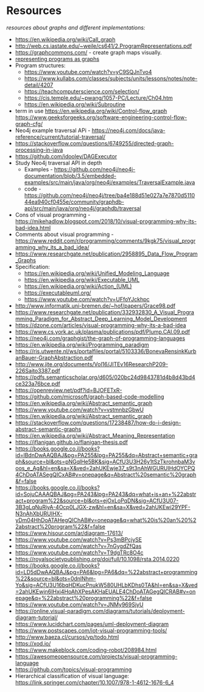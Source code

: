# Resources 
_resources about graphs and different implementations:_

- https://en.wikipedia.org/wiki/Call_graph
- http://web.cs.iastate.edu/~weile/cs641/2.ProgramRepresentations.pdf
- https://graphcommons.com/ - create graph maps visually.
- [representing programs as graphs](https://www.google.com/search?biw=1280&bih=621&ei=Vv1LXqDjI_eg1fAP_t6OiAQ&q=program+as+a+graph&oq=program+as+a+graph&gs_l=psy-ab.3..0i22i30l10.10038.16958..17254...4.8..1.298.3723.2j23j1......0....1..gws-wiz.....0..0i71j0i67i70i249j0i131j0j0i273j0i131i67j0i67j0i22i10i30.Tfjb-TaT4PU&ved=0ahUKEwig5omTsNvnAhV3UBUIHX6vA0E4ChDh1QMICw&uact=5)
- Program structures: 
    - https://www.youtube.com/watch?v=yC9SQJnTvo4 
    - https://www.kullabs.com/classes/subjects/units/lessons/notes/note-detail/4207 
    - https://teachcomputerscience.com/selection/ 
    - https://cis.temple.edu/~pwang/1057-PC/Lecture/Ch04.htm
    - https://en.wikipedia.org/wiki/Subroutine
- term in use https://en.wikipedia.org/wiki/Control-flow_graph https://www.geeksforgeeks.org/software-engineering-control-flow-graph-cfg/
- Neo4j example traversal APi - https://neo4j.com/docs/java-reference/current/tutorial-traversal/
- https://stackoverflow.com/questions/6749255/directed-graph-processing-in-java
- https://github.com/idooley/DAGExecutor
- Study Neo4j traversal API in depth 
    - Examples - https://github.com/neo4j/neo4j-documentation/blob/3.5/embedded-examples/src/main/java/org/neo4j/examples/TraversalExample.java 
    - code - https://github.com/neo4j/neo4j/tree/ba4e188d51e027a7e7870d511044ea940cf0455e/community/graphdb-api/src/main/java/org/neo4j/graphdb/traversal
- Cons of visual programming - https://mikehadlow.blogspot.com/2018/10/visual-programming-why-its-bad-idea.html
- Comments about visual programming - https://www.reddit.com/r/programming/comments/9kgk75/visual_programming_why_its_a_bad_idea/
- https://www.researchgate.net/publication/2958895_Data_Flow_Program_Graphs
- Specification:
    - https://en.wikipedia.org/wiki/Unified_Modeling_Language
    - https://en.wikipedia.org/wiki/Executable_UML
    - https://en.wikipedia.org/wiki/Action_(UML) 
    - https://executableuml.org/
    - https://www.youtube.com/watch?v=UFfoYJckhpc   
- http://www.informatik.uni-bremen.de/~hof/papers/Grace98.pdf
- https://www.researchgate.net/publication/332932830_A_Visual_Programming_Paradigm_for_Abstract_Deep_Learning_Model_Development
- https://dzone.com/articles/visual-programming-why-its-a-bad-idea
- https://www.cs.york.ac.uk/plasma/publications/pdf/Plump.CAI.09.pdf
- https://neo4j.com/graphgist/the-graph-of-programming-languages
- https://en.wikipedia.org/wiki/Programming_paradigm
- https://ris.utwente.nl/ws/portalfiles/portal/5103336/BonevaRensinkKurbanBauer-GraphAbstraction.pdf
- http://www.jite.org/documents/Vol16/JITEv16ResearchP209-226Saito3387.pdf
- https://pdfs.semanticscholar.org/d605/020bc24d9843781d4b8d43bd4ce323a76bce.pdf
- https://openreview.net/pdf?id=BJOFETxR-
- https://github.com/microsoft/graph-based-code-modelling
- https://en.wikipedia.org/wiki/Abstract_semantic_graph
- https://www.youtube.com/watch?v=vstmnbzGbwU
- https://en.wikipedia.org/wiki/Abstract_semantic_graph
- https://stackoverflow.com/questions/17238487/how-do-i-design-abstract-semantic-graphs
- https://en.wikipedia.org/wiki/Abstract_Meaning_Representation
- https://jflanigan.github.io/flanigan-thesis.pdf
- https://books.google.co.il/books?id=lBdnDwAAQBAJ&pg=PA255&lpg=PA255&dq=Abstract+semantic+graph&source=bl&ots=pNGqlHe5BK&sig=ACfU3U3H26y1tSzTkrohnbaM3voos_e_Ag&hl=en&sa=X&ved=2ahUKEwje37_s9t3nAhWGURUIHdOYCPQ4ChDoATASegQICxAB#v=onepage&q=Abstract%20semantic%20graph&f=false
- https://books.google.co.il/books?id=SojuCAAAQBAJ&pg=PA243&lpg=PA243&dq=what+is+an+%22abstract+program%22&source=bl&ots=ejOxLoPqDN&sig=ACfU3U07-3B3gLqNuRiyA-4Ocp0LJGX-zw&hl=en&sa=X&ved=2ahUKEwi29YPF-N3nAhXbURUIHX-yDm04HhDoATAHegQIChAB#v=onepage&q=what%20is%20an%20%22abstract%20program%22&f=false
- https://www.hisour.com/ar/diagram-17613/
- https://www.youtube.com/watch?v=Ps3mBPcjySE
- https://www.youtube.com/watch?v=7nGygdZfQas
- https://www.youtube.com/watch?v=T9dgTRc8O4c
- https://royalsocietypublishing.org/doi/full/10.1098/rsta.2014.0220
- https://books.google.co.il/books?id=LD5dDwAAQBAJ&pg=PA6&lpg=PA6&dq=%22abstract+programming%22&source=bl&ots=0dnlNhm-Yo&sig=ACfU3U16bqHDKucPnukW580UHLbKDhs0TA&hl=en&sa=X&ved=2ahUKEwjn6IHxj4HoAhXPesAKHaEUALE4ChDoATAGegQICRAB#v=onepage&q=%22abstract%20programming%22&f=false
- https://www.youtube.com/watch?v=JNMy969SjyU
- https://online.visual-paradigm.com/diagrams/tutorials/deployment-diagram-tutorial/
- https://www.lucidchart.com/pages/uml-deployment-diagram
- https://www.postscapes.com/iot-visual-programming-tools/
- http://www.baeza.cl/cursos/vp/todo.html
- https://xod.io/
- https://www.makeblock.com/coding-robot/208984.html
- https://awesomeopensource.com/projects/visual-programming-language
- https://github.com/topics/visual-programming
- Hierarchical classification of visual language: https://link.springer.com/chapter/10.1007/978-1-4612-1676-6_4